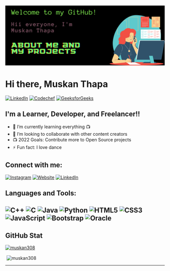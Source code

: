 [![MasterHead](https://github.com/muskan308/muskan308/blob/main/banM.png)](https://muskan308.github.io/portfolio/portfolio.html)
# Hi there, Muskan Thapa


[![LinkedIn](https://img.shields.io/badge/linkedin-%230077B5.svg?style=for-the-badge&logo=linkedin&logoColor=white)](https://www.linkedin.com/in/muskan-thapa-0864ab1b2)
[![Codechef](https://img.shields.io/badge/-CodeChef-5B4638?style=for-the-badge&logo=CodeChef&logoColor=white)](https://www.codechef.com/users/muskan771)
[![GeeksforGeeks](https://img.shields.io/badge/GeeksforGeeks-298D46?style=for-the-badge&logo=geeksforgeeks&logoColor=white)](https://auth.geeksforgeeks.org/user/thapamuskan771/practice/)
  

## I'm a Learner, Developer, and Freelancer!!

- 🌱 I’m currently learning everything 📺
- 👯 I’m looking to collaborate with other content creators
- 📺 2022 Goals: Contribute more to Open Source projects
- ⚡ Fun fact: I love dance

## Connect with me:
[![Instagram](https://img.shields.io/badge/muskan_thapa-%23E4405F.svg?style=for-the-badge&logo=Instagram&logoColor=white)](https://instagram.com/_m.u_s_k_a.n_)  [![Website](https://img.shields.io/website?label=Muskan_Thapa&style=for-the-badge&url=https%3A%2F%2Fcodestackr.com)](https://muskan308.github.io/portfolio/portfolio.html/) [![LinkedIn](https://img.shields.io/badge/linkedin-%230077B5.svg?style=for-the-badge&logo=linkedin&logoColor=white)](https://www.linkedin.com/in/muskan-thapa-0864ab1b2)



## Languages and Tools:

![C++](https://img.shields.io/badge/c++-%2300599C.svg?style=for-the-badge&logo=c%2B%2B&logoColor=white) ![C](https://img.shields.io/badge/c-%2300599C.svg?style=for-the-badge&logo=c&logoColor=white) ![Java](https://img.shields.io/badge/java-%23ED8B00.svg?style=for-the-badge&logo=java&logoColor=white) ![Python](https://img.shields.io/badge/python-3670A0?style=for-the-badge&logo=python&logoColor=ffdd54) ![HTML5](https://img.shields.io/badge/html5-%23E34F26.svg?style=for-the-badge&logo=html5&logoColor=white) ![CSS3](https://img.shields.io/badge/css3-%231572B6.svg?style=for-the-badge&logo=css3&logoColor=white) ![JavaScript](https://img.shields.io/badge/javascript-%23323330.svg?style=for-the-badge&logo=javascript&logoColor=%23F7DF1E) ![Bootstrap](https://img.shields.io/badge/bootstrap-%23563D7C.svg?style=for-the-badge&logo=bootstrap&logoColor=white) ![Oracle](https://img.shields.io/badge/Oracle-F80000?style=for-the-badge&logo=oracle&logoColor=white)
---
## GitHub Stat
<p align="left"> <a href="https://github.com/ryo-ma/github-profile-trophy"> <img src="https://github-profile-trophy.vercel.app/?username=muskan308" alt="muskan308" /> </a> </p>
<p>&nbsp;<img align="center" src="https://github-readme-stats.vercel.app/api?username=muskan308&show_icons=true&locale=en" alt="muskan308" /></p>

---


[website]: https://muskan308.github.io/portfolio/portfolio.html
[instagram]: https://instagram.com/_m.u_s_k_a.n_
[linkedin]: https://www.linkedin.com/in/muskan-thapa-0864ab1b2
